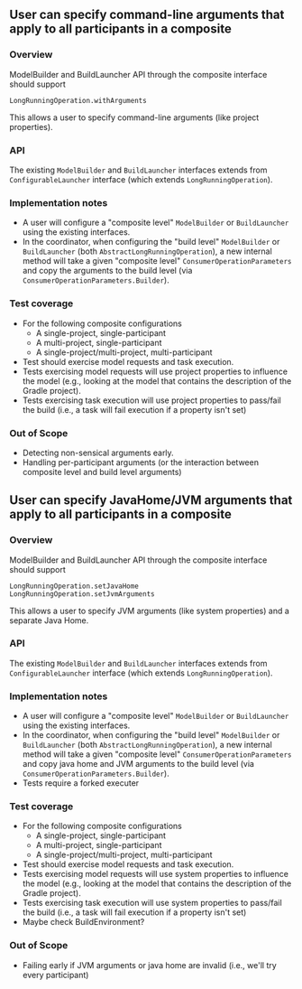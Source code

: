 ## User can specify command-line arguments that apply to all participants in a composite

### Overview

ModelBuilder and BuildLauncher API through the composite interface should support

    LongRunningOperation.withArguments

This allows a user to specify command-line arguments (like project properties).

### API

The existing `ModelBuilder` and `BuildLauncher` interfaces extends from `ConfigurableLauncher` interface (which extends `LongRunningOperation`).

### Implementation notes

- A user will configure a "composite level" `ModelBuilder` or `BuildLauncher` using the existing interfaces.
- In the coordinator, when configuring the "build level" `ModelBuilder` or `BuildLauncher` (both `AbstractLongRunningOperation`), a new internal method will take a given "composite level" `ConsumerOperationParameters` and copy the arguments to the build level (via `ConsumerOperationParameters.Builder`).

### Test coverage

- For the following composite configurations
    - A single-project, single-participant
    - A multi-project, single-participant
    - A single-project/multi-project, multi-participant
- Test should exercise model requests and task execution.
- Tests exercising model requests will use project properties to influence the model (e.g., looking at the model that contains the description of the Gradle project).
- Tests exercising task execution will use project properties to pass/fail the build (i.e., a task will fail execution if a property isn't set)

### Out of Scope

- Detecting non-sensical arguments early.
- Handling per-participant arguments (or the interaction between composite level and build level arguments)

## User can specify JavaHome/JVM arguments that apply to all participants in a composite

### Overview

ModelBuilder and BuildLauncher API through the composite interface should support

    LongRunningOperation.setJavaHome
    LongRunningOperation.setJvmArguments

This allows a user to specify JVM arguments (like system properties) and a separate Java Home.

### API

The existing `ModelBuilder` and `BuildLauncher` interfaces extends from `ConfigurableLauncher` interface (which extends `LongRunningOperation`).

### Implementation notes

- A user will configure a "composite level" `ModelBuilder` or `BuildLauncher` using the existing interfaces.
- In the coordinator, when configuring the "build level" `ModelBuilder` or `BuildLauncher` (both `AbstractLongRunningOperation`), a new internal method will take a given "composite level" `ConsumerOperationParameters` and copy java home and JVM arguments to the build level (via `ConsumerOperationParameters.Builder`).
- Tests require a forked executer

### Test coverage

- For the following composite configurations
    - A single-project, single-participant
    - A multi-project, single-participant
    - A single-project/multi-project, multi-participant
- Test should exercise model requests and task execution.
- Tests exercising model requests will use system properties to influence the model (e.g., looking at the model that contains the description of the Gradle project).
- Tests exercising task execution will use system properties to pass/fail the build (i.e., a task will fail execution if a property isn't set)
- Maybe check BuildEnvironment?

### Out of Scope

- Failing early if JVM arguments or java home are invalid (i.e., we'll try every participant)
